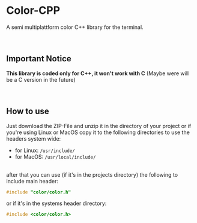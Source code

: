 # Color-CPP
A semi multiplattform color C++ library for the terminal.<br /><br /><br />

## Important Notice
**This library is coded only for C++, it won't work with C** (Maybe were will be a C version in the future)<br /><br /><br />

## How to use
Just download the ZIP-File and unzip it in the directory of your project or if you're using Linux or MacOS copy it to the following directories to use the headers system wide:
* for Linux: `/usr/include/`
* for MacOS: `/usr/local/include/` 
<br /><br />


after that you can use (if it's in the projects directory) the following to include main header: 
```cpp
#include "color/color.h"
```
or if it's in the systems header directory:
```cpp
#include <color/color.h>
```
